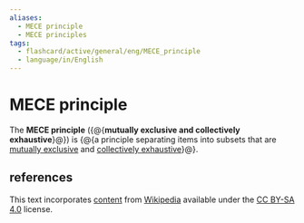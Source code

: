 ```yaml
---
aliases:
  - MECE principle
  - MECE principles
tags:
  - flashcard/active/general/eng/MECE_principle
  - language/in/English
---
```


# MECE principle

The __MECE principle__ ({@{__mutually exclusive and collectively exhaustive__}@}) is {@{a principle separating items into subsets that are [mutually exclusive](mutual%20exclusivity.md) and [collectively exhaustive](collectively%20exhaustive%20events.md)}@}.

## references

This text incorporates [content](https://en.wikipedia.org/wiki/MECE_principle) from [Wikipedia](Wikipedia.md) available under the [CC BY-SA 4.0](https://creativecommons.org/licenses/by-sa/4.0/) license.
